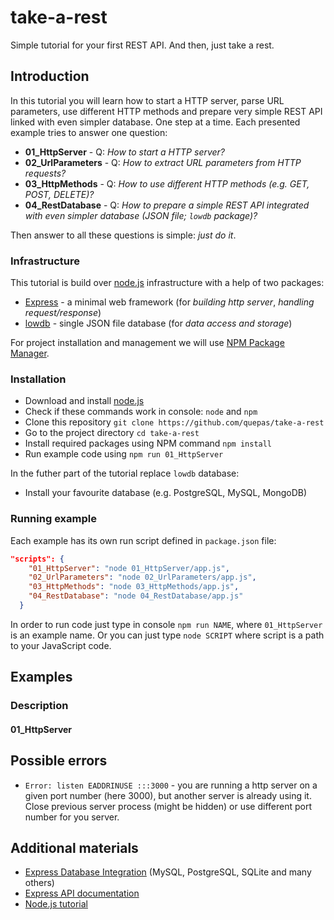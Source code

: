 # take-a-rest

Simple tutorial for your first REST API. And then, just take a rest.

## Introduction

In this tutorial you will learn how to start a HTTP server, parse URL parameters, use different HTTP methods and prepare very simple REST API linked with even simpler database. One step at a time. Each presented example tries to answer one question:

* **01_HttpServer** - Q: _How to start a HTTP server?_
* **02_UrlParameters** - Q: _How to extract URL parameters from HTTP requests?_
* **03_HttpMethods** - Q: _How to use different HTTP methods (e.g. GET, POST, DELETE)?_
* **04_RestDatabase** - Q: _How to prepare a simple REST API integrated with even simpler database (JSON file; `lowdb` package)?_

Then answer to all these questions is simple: _just do it_.

### Infrastructure

This tutorial is build over [node.js](https://nodejs.org/en/) infrastructure with a help of two packages:

* [Express](http://expressjs.com) - a minimal web framework (for _building http server_, _handling request/response_)
* [lowdb](https://github.com/typicode/lowdb) - single JSON file database (for _data access and storage_)

For project installation and management we will use [NPM Package Manager](https://www.npmjs.com/).

### Installation

* Download and install [node.js](https://nodejs.org/en/download/)
* Check if these commands work in console: `node` and `npm`
* Clone this repository `git clone https://github.com/quepas/take-a-rest`
* Go to the project directory `cd take-a-rest`
* Install required packages using NPM command `npm install`
* Run example code using `npm run 01_HttpServer`

In the futher part of the tutorial replace `lowdb` database:

* Install your favourite database (e.g. PostgreSQL, MySQL, MongoDB)

### Running example

Each example has its own run script defined in `package.json` file:

```json
"scripts": {
    "01_HttpServer": "node 01_HttpServer/app.js",
    "02_UrlParameters": "node 02_UrlParameters/app.js",
    "03_HttpMethods": "node 03_HttpMethods/app.js",
    "04_RestDatabase": "node 04_RestDatabase/app.js"
  }
```

In order to run code just type in console `npm run NAME`, where `01_HttpServer` is an example name.
Or you can just type `node SCRIPT` where script is a path to your JavaScript code.

## Examples

### Description

#### 01_HttpServer

## Possible errors

* `Error: listen EADDRINUSE :::3000` - you are running a http server on a given port number (here 3000), but another server is already using it. Close previous server process (might be hidden) or use different port number for you server.

## Additional materials

* [Express Database Integration](http://expressjs.com/en/guide/database-integration.html) (MySQL, PostgreSQL, SQLite and many others)
* [Express API documentation](http://expressjs.com/en/4x/api.html)
* [Node.js tutorial](https://www.tutorialspoint.com/nodejs/index.htm)
